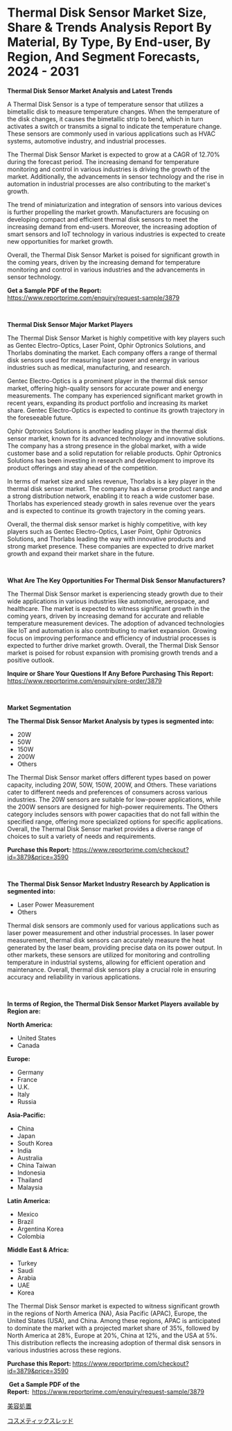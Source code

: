 <p><h1>Thermal Disk Sensor Market Size, Share & Trends Analysis Report By Material, By Type, By End-user, By Region, And Segment Forecasts, 2024 - 2031</h1></p><p><strong>Thermal Disk Sensor Market Analysis and Latest Trends</strong></p>
<p><p>A Thermal Disk Sensor is a type of temperature sensor that utilizes a bimetallic disk to measure temperature changes. When the temperature of the disk changes, it causes the bimetallic strip to bend, which in turn activates a switch or transmits a signal to indicate the temperature change. These sensors are commonly used in various applications such as HVAC systems, automotive industry, and industrial processes.</p><p>The Thermal Disk Sensor Market is expected to grow at a CAGR of 12.70% during the forecast period. The increasing demand for temperature monitoring and control in various industries is driving the growth of the market. Additionally, the advancements in sensor technology and the rise in automation in industrial processes are also contributing to the market's growth.</p><p>The trend of miniaturization and integration of sensors into various devices is further propelling the market growth. Manufacturers are focusing on developing compact and efficient thermal disk sensors to meet the increasing demand from end-users. Moreover, the increasing adoption of smart sensors and IoT technology in various industries is expected to create new opportunities for market growth.</p><p>Overall, the Thermal Disk Sensor Market is poised for significant growth in the coming years, driven by the increasing demand for temperature monitoring and control in various industries and the advancements in sensor technology.</p></p>
<p><strong>Get a Sample PDF of the Report:&nbsp;</strong> <a href="https://www.reportprime.com/enquiry/request-sample/3879">https://www.reportprime.com/enquiry/request-sample/3879</a></p>
<p>&nbsp;</p>
<p><strong>Thermal Disk Sensor Major Market Players</strong></p>
<p><p>The Thermal Disk Sensor Market is highly competitive with key players such as Gentec Electro-Optics, Laser Point, Ophir Optronics Solutions, and Thorlabs dominating the market. Each company offers a range of thermal disk sensors used for measuring laser power and energy in various industries such as medical, manufacturing, and research.</p><p>Gentec Electro-Optics is a prominent player in the thermal disk sensor market, offering high-quality sensors for accurate power and energy measurements. The company has experienced significant market growth in recent years, expanding its product portfolio and increasing its market share. Gentec Electro-Optics is expected to continue its growth trajectory in the foreseeable future.</p><p>Ophir Optronics Solutions is another leading player in the thermal disk sensor market, known for its advanced technology and innovative solutions. The company has a strong presence in the global market, with a wide customer base and a solid reputation for reliable products. Ophir Optronics Solutions has been investing in research and development to improve its product offerings and stay ahead of the competition.</p><p>In terms of market size and sales revenue, Thorlabs is a key player in the thermal disk sensor market. The company has a diverse product range and a strong distribution network, enabling it to reach a wide customer base. Thorlabs has experienced steady growth in sales revenue over the years and is expected to continue its growth trajectory in the coming years.</p><p>Overall, the thermal disk sensor market is highly competitive, with key players such as Gentec Electro-Optics, Laser Point, Ophir Optronics Solutions, and Thorlabs leading the way with innovative products and strong market presence. These companies are expected to drive market growth and expand their market share in the future.</p></p>
<p>&nbsp;</p>
<p><strong>What Are The Key Opportunities For Thermal Disk Sensor Manufacturers?</strong></p>
<p><p>The Thermal Disk Sensor market is experiencing steady growth due to their wide applications in various industries like automotive, aerospace, and healthcare. The market is expected to witness significant growth in the coming years, driven by increasing demand for accurate and reliable temperature measurement devices. The adoption of advanced technologies like IoT and automation is also contributing to market expansion. Growing focus on improving performance and efficiency of industrial processes is expected to further drive market growth. Overall, the Thermal Disk Sensor market is poised for robust expansion with promising growth trends and a positive outlook.</p></p>
<p><strong>Inquire or Share Your Questions If Any Before Purchasing This Report:</strong> <a href="https://www.reportprime.com/enquiry/pre-order/3879">https://www.reportprime.com/enquiry/pre-order/3879</a></p>
<p>&nbsp;</p>
<p><strong>Market Segmentation</strong></p>
<p><strong>The Thermal Disk Sensor Market Analysis by types is segmented into:</strong></p>
<p><ul><li>20W</li><li>50W</li><li>150W</li><li>200W</li><li>Others</li></ul></p>
<p><p>The Thermal Disk Sensor market offers different types based on power capacity, including 20W, 50W, 150W, 200W, and Others. These variations cater to different needs and preferences of consumers across various industries. The 20W sensors are suitable for low-power applications, while the 200W sensors are designed for high-power requirements. The Others category includes sensors with power capacities that do not fall within the specified range, offering more specialized options for specific applications. Overall, the Thermal Disk Sensor market provides a diverse range of choices to suit a variety of needs and requirements.</p></p>
<p><strong>Purchase this Report:&nbsp;</strong><a href="https://www.reportprime.com/checkout?id=3879&price=3590">https://www.reportprime.com/checkout?id=3879&price=3590</a></p>
<p>&nbsp;</p>
<p><strong>The Thermal Disk Sensor Market Industry Research by Application is segmented into:</strong></p>
<p><ul><li>Laser Power Measurement</li><li>Others</li></ul></p>
<p><p>Thermal disk sensors are commonly used for various applications such as laser power measurement and other industrial processes. In laser power measurement, thermal disk sensors can accurately measure the heat generated by the laser beam, providing precise data on its power output. In other markets, these sensors are utilized for monitoring and controlling temperature in industrial systems, allowing for efficient operation and maintenance. Overall, thermal disk sensors play a crucial role in ensuring accuracy and reliability in various applications.</p></p>
<p>&nbsp;</p>
<p><strong>In terms of Region, the Thermal Disk Sensor Market Players available by Region are:</strong></p>
<p>
    <p> <strong> North America: </strong>
        <ul>
            <li>United States</li>
            <li>Canada</li>
        </ul>
        </p> 
    <p> <strong> Europe: </strong>
        <ul>
            <li>Germany</li>
            <li>France</li>
            <li>U.K.</li>
            <li>Italy</li>
            <li>Russia</li>
        </ul>
        </p> 
    <p> <strong> Asia-Pacific: </strong>
        <ul>
            <li>China</li>
            <li>Japan</li>
            <li>South Korea</li>
            <li>India</li>
            <li>Australia</li>
            <li>China Taiwan</li>
            <li>Indonesia</li>
            <li>Thailand</li>
            <li>Malaysia</li>
        </ul>
        </p> 
    <p> <strong> Latin America: </strong>
        <ul>
            <li>Mexico</li>
            <li>Brazil</li>
            <li>Argentina Korea</li>
            <li>Colombia</li>
        </ul>
        </p> 
    <p> <strong> Middle East & Africa: </strong>
        <ul>
            <li>Turkey</li>
            <li>Saudi</li>
            <li>Arabia</li>
            <li>UAE</li>
            <li>Korea</li>
        </ul>
    </p>
    </p>
<p><p>The Thermal Disk Sensor market is expected to witness significant growth in the regions of North America (NA), Asia Pacific (APAC), Europe, the United States (USA), and China. Among these regions, APAC is anticipated to dominate the market with a projected market share of 35%, followed by North America at 28%, Europe at 20%, China at 12%, and the USA at 5%. This distribution reflects the increasing adoption of thermal disk sensors in various industries across these regions.</p></p>
<p><strong>Purchase this Report: </strong><a href="https://www.reportprime.com/checkout?id=3879&price=3590">https://www.reportprime.com/checkout?id=3879&price=3590</a></p>
<p>&nbsp;<strong>Get a Sample PDF of the Report:&nbsp;&nbsp;</strong><a href="https://www.reportprime.com/enquiry/request-sample/3879">https://www.reportprime.com/enquiry/request-sample/3879</a></p>
<p><strong></strong></p>
<p><p><a href="https://github.com/laurenreichert/Market-Research-Report-List-1/blob/main/908896314764.md">美容処置</a></p><p><a href="https://github.com/RodHoppe07/Market-Research-Report-List-1/blob/main/645714614765.md">コスメティックスレッド</a></p></p>